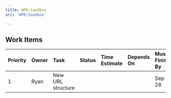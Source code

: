 ```yaml
---
title: WPD:Sandbox
uri: 'WPD:Sandbox'

---
```

## <span>Work Items</span>

|Priority|Owner|Task|Status|Time Estimate|Depends On|Must Finish By|Priority|Owner|Task|Status|Time Estimate|Depends On|Must Finish By|
|:-------|:----|:---|:-----|:------------|:---------|:-------------|:-------|:----|:---|:-----|:------------|:---------|:-------------|
|1|Ryan|New URL structure||||Sep 28|1|Ryan|New URL structure||||Sep 28|


